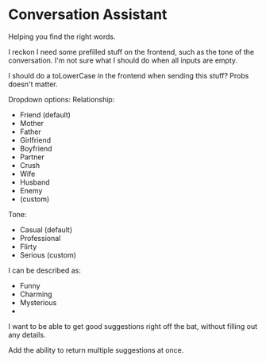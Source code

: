 # Conversation Assistant

Helping you find the right words.

I reckon I need some prefilled stuff on the frontend, such as the tone of the conversation.  I'm not sure what I should do when all inputs are empty.  

I should do a toLowerCase in the frontend when sending this stuff?  Probs doesn't matter.

Dropdown options:
Relationship:
- Friend (default)
- Mother
- Father
- Girlfriend
- Boyfriend
- Partner
- Crush
- Wife
- Husband
- Enemy
- (custom)


Tone:
- Casual (default)
- Professional
- Flirty
- Serious
(custom)

I can be described as:
- Funny
- Charming
- Mysterious
- 

I want to be able to get good suggestions right off the bat, without filling out any details.  

Add the ability to return multiple suggestions at once.